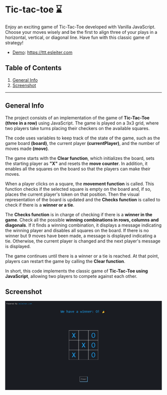 # Tic-tac-toe ⌛
Enjoy an exciting game of Tic-Tac-Toe developed with Vanilla JavaScript. Choose your moves wisely and be the first to align three of your plays in a horizontal, vertical, or diagonal line. Have fun with this classic game of strategy!

* [Demo](https://ttt.esleiter.com/): https://ttt.esleiter.com

## Table of Contents
1. [General Info](#general-info)
2. [Screenshot](#screenshot)
***

## General Info

The project consists of an implementation of the game of **Tic-Tac-Toe (three in a row)** using JavaScript. The game is played on a 3x3 grid, where two players take turns placing their checkers on the available squares.

The code uses variables to keep track of the state of the game, such as the game board **(board)**, the current player **(currentPlayer)**, and the number of moves made **(move)**.

The game starts with the **Clear function**, which initializes the board, sets the starting player as **"X"** and resets the **move counter**. In addition, it enables all the squares on the board so that the players can make their moves.

When a player clicks on a square, the **movement function** is called. This function checks if the selected square is empty on the board and, if so, places the current player's token on that position. Then the visual representation of the board is updated and the **Checks function** is called to check if there is a **winner or a tie**.

The **Checks function** is in charge of checking if there is a **winner in the game**. Check all the possible **winning combinations in rows, columns and diagonals**. If it finds a winning combination, it displays a message indicating the winning player and disables all squares on the board. If there is no winner but 9 moves have been made, a message is displayed indicating a tie. Otherwise, the current player is changed and the next player's message is displayed.

The game continues until there is a winner or a tie is reached. At that point, players can restart the game by calling the **Clear function**.

In short, this code implements the classic game of **Tic-Tac-Toe using JavaScript**, allowing two players to compete against each other.

## Screenshot
![Image text](https://raw.githubusercontent.com/Esleiter/tic-tac-toe/master/img/screenShot/tic-tac-toe.png)